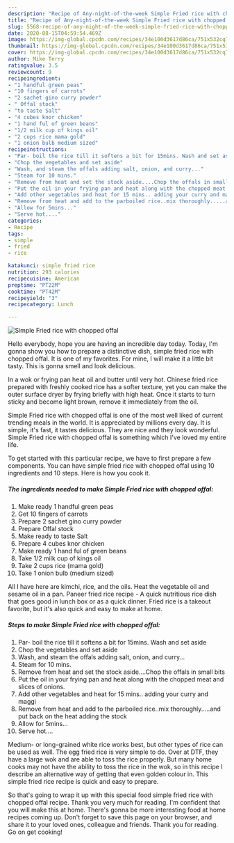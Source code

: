 ```yaml
---
description: "Recipe of Any-night-of-the-week Simple Fried rice with chopped offal"
title: "Recipe of Any-night-of-the-week Simple Fried rice with chopped offal"
slug: 5568-recipe-of-any-night-of-the-week-simple-fried-rice-with-chopped-offal
date: 2020-08-15T04:59:54.469Z
image: https://img-global.cpcdn.com/recipes/34e100d3617d86ca/751x532cq70/simple-fried-rice-with-chopped-offal-recipe-main-photo.jpg
thumbnail: https://img-global.cpcdn.com/recipes/34e100d3617d86ca/751x532cq70/simple-fried-rice-with-chopped-offal-recipe-main-photo.jpg
cover: https://img-global.cpcdn.com/recipes/34e100d3617d86ca/751x532cq70/simple-fried-rice-with-chopped-offal-recipe-main-photo.jpg
author: Mike Terry
ratingvalue: 3.5
reviewcount: 9
recipeingredient:
- "1 handful green peas"
- "10 fingers of carrots"
- "2 sachet gino curry powder"
- " Offal stock"
- "to taste Salt"
- "4 cubes knor chicken"
- "1 hand ful of green beans"
- "1/2 milk cup of kings oil"
- "2 cups rice mama gold"
- "1 onion bulb medium sized"
recipeinstructions:
- "Par- boil the rice till it softens a bit for 15mins. Wash and set aside"
- "Chop the vegetables and set aside"
- "Wash, and steam the offals adding salt, onion, and curry..."
- "Steam for 10 mins."
- "Remove from heat and set the stock aside....Chop the offals in small bits"
- "Put the oil in your frying pan and heat along with the chopped meat and slices of onions."
- "Add other vegetables and heat for 15 mins.. adding your curry and maggi"
- "Remove from heat and add to the parboiled rice..mix thoroughly.....and put back on the heat adding the stock"
- "Allow for 5mins..."
- "Serve hot...."
categories:
- Recipe
tags:
- simple
- fried
- rice

katakunci: simple fried rice 
nutrition: 293 calories
recipecuisine: American
preptime: "PT22M"
cooktime: "PT42M"
recipeyield: "3"
recipecategory: Lunch

---
```



![Simple Fried rice with chopped offal](https://img-global.cpcdn.com/recipes/34e100d3617d86ca/751x532cq70/simple-fried-rice-with-chopped-offal-recipe-main-photo.jpg)

Hello everybody, hope you are having an incredible day today. Today, I'm gonna show you how to prepare a distinctive dish, simple fried rice with chopped offal. It is one of my favorites. For mine, I will make it a little bit tasty. This is gonna smell and look delicious.

In a wok or frying pan heat oil and butter until very hot. Chinese fried rice prepared with freshly cooked rice has a softer texture, yet you can make the outer surface dryer by frying briefly with high heat. Once it starts to turn sticky and become light brown, remove it immediately from the oil.

Simple Fried rice with chopped offal is one of the most well liked of current trending meals in the world. It is appreciated by millions every day. It is simple, it's fast, it tastes delicious. They are nice and they look wonderful. Simple Fried rice with chopped offal is something which I've loved my entire life.


To get started with this particular recipe, we have to first prepare a few components. You can have simple fried rice with chopped offal using 10 ingredients and 10 steps. Here is how you cook it.

<!--inarticleads1-->

##### The ingredients needed to make Simple Fried rice with chopped offal:

1. Make ready 1 handful green peas
1. Get 10 fingers of carrots
1. Prepare 2 sachet gino curry powder
1. Prepare  Offal stock
1. Make ready to taste Salt
1. Prepare 4 cubes knor chicken
1. Make ready 1 hand ful of green beans
1. Take 1/2 milk cup of kings oil
1. Take 2 cups rice (mama gold)
1. Take 1 onion bulb (medium sized)


All I have here are kimchi, rice, and the oils. Heat the vegetable oil and sesame oil in a pan. Paneer fried rice recipe - A quick nutritious rice dish that goes good in lunch box or as a quick dinner. Fried rice is a takeout favorite, but it&#39;s also quick and easy to make at home. 

<!--inarticleads2-->

##### Steps to make Simple Fried rice with chopped offal:

1. Par- boil the rice till it softens a bit for 15mins. Wash and set aside
1. Chop the vegetables and set aside
1. Wash, and steam the offals adding salt, onion, and curry...
1. Steam for 10 mins.
1. Remove from heat and set the stock aside....Chop the offals in small bits
1. Put the oil in your frying pan and heat along with the chopped meat and slices of onions.
1. Add other vegetables and heat for 15 mins.. adding your curry and maggi
1. Remove from heat and add to the parboiled rice..mix thoroughly.....and put back on the heat adding the stock
1. Allow for 5mins...
1. Serve hot....


Medium- or long-grained white rice works best, but other types of rice can be used as well. The egg fried rice is very simple to do. Over at DTF, they have a large wok and are able to toss the rice properly. But many home cooks may not have the ability to toss the rice in the wok, so in this recipe I describe an alternative way of getting that even golden colour in. This simple fried rice recipe is quick and easy to prepare. 

So that's going to wrap it up with this special food simple fried rice with chopped offal recipe. Thank you very much for reading. I'm confident that you will make this at home. There's gonna be more interesting food at home recipes coming up. Don't forget to save this page on your browser, and share it to your loved ones, colleague and friends. Thank you for reading. Go on get cooking!
